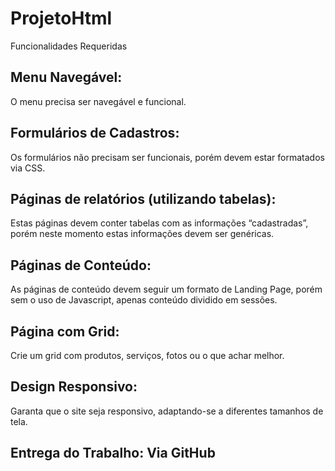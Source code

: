 # ProjetoHtml

Funcionalidades Requeridas

## Menu Navegável:
O menu precisa ser navegável e funcional.

## Formulários de Cadastros:
Os formulários não precisam ser funcionais, porém devem estar formatados via CSS.

## Páginas de relatórios (utilizando tabelas):
Estas páginas devem conter tabelas com as informações “cadastradas”, porém neste
momento estas informações devem ser genéricas.

## Páginas de Conteúdo:
As páginas de conteúdo devem seguir um formato de Landing Page, porém sem o
uso de Javascript, apenas conteúdo dividido em sessões.

## Página com Grid:
Crie um grid com produtos, serviços, fotos ou o que achar melhor.

## Design Responsivo:
Garanta que o site seja responsivo, adaptando-se a diferentes tamanhos de tela.

## Entrega do Trabalho: Via GitHub
